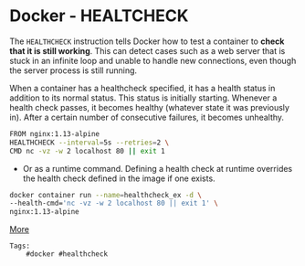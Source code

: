 # Docker - HEALTCHECK

The  `HEALTHCHECK` instruction tells Docker how to test a container to **check that it is still working**. This can detect cases such as a web server that is stuck in an infinite loop and unable to handle new connections, even though the server process is still running.

When a container has a healthcheck specified, it has a health status in addition to its normal status. This status is initially starting. Whenever a health check passes, it becomes healthy (whatever state it was previously in). After a certain number of consecutive failures, it becomes unhealthy.

```bash
FROM nginx:1.13-alpine
HEALTHCHECK --interval=5s --retries=2 \
CMD nc -vz -w 2 localhost 80 || exit 1
```

* Or as a runtime command. Defining a health check at runtime overrides the health check defined in the image if one exists. 

```bash
docker container run --name=healthcheck_ex -d \
--health-cmd='nc -vz -w 2 localhost 80 || exit 1' \
nginx:1.13-alpine
```

[More](https://docs.docker.com/engine/reference/builder/#healthcheck)

    Tags:
        #docker #healthcheck

